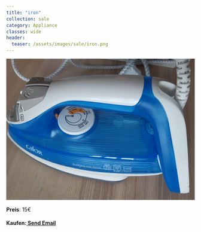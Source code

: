 ```yaml
---
title: "iron"
collection: sale
category: Appliance
classes: wide
header: 
  teaser: /assets/images/sale/iron.png
---
```




<a href="">
  <img src="/assets/images/sale/iron.png" alt="iron">
</a>

**Preis**: 15€


#### Kaufen:<a href = "mailto: digitaldasler@gmail.com?subject = iron"> Send Email </a>

